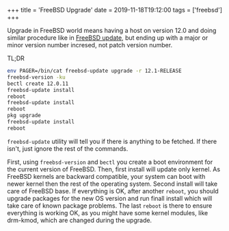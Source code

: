 +++
title = 'FreeBSD Upgrade'
date = 2019-11-18T19:12:00
tags = ['freebsd']
+++


Upgrade in FreeBSD world means having a host on version 12.0 and doing similar
procedure like in [FreeBSD update](/blog/2019/06/25/freebsd-update), but ending up with a
major or minor version number incresed, not patch version number.

TL;DR
```sh
env PAGER=/bin/cat freebsd-update upgrade -r 12.1-RELEASE
freebsd-version -ku
bectl create 12.0.11
freebsd-update install
reboot
freebsd-update install
reboot
pkg upgrade
freebsd-update install
reboot
```

`freebsd-update` utility will tell you if there is anything to be fetched. If
there isn't, just ignore the rest of the commands.

First, using `freebsd-version` and `bectl` you create a boot environment for
the current version of FreeBSD. Then, first install will update only kernel.
As FreeBSD kernels are backward compatible, your system can boot with newer
kernel then the rest of the operating system. Second install will take care of
FreeBSD base. If everything is OK, after another `reboot`, you should upgrade
packages for the new OS version and run finall install which will take care of
known package problems. The last `reboot` is there to ensure everything is
working OK, as you might have some kernel modules, like drm-kmod, which are
changed during the upgrade.

